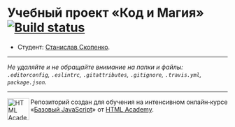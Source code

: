 # Учебный проект «Код и Магия» [![Build status][travis-image]][travis-url]

* Студент: [Станислав Скопенко](https://up.htmlacademy.ru/javascript/10/user/401391).

---

_Не удаляйте и не обращайте внимание на папки и файлы:_<br>
_`.editorconfig`, `.eslintrc`, `.gitattributes`, `.gitignore`, `.travis.yml`, `package.json`._

---

<a href="https://htmlacademy.ru/intensive/javascript"><img align="left" width="50" height="50" title="HTML Academy" src="https://up.htmlacademy.ru/static/img/intensive/javascript/logo-for-github.svg"></a>

Репозиторий создан для обучения на интенсивном онлайн‑курсе «[Базовый JavaScript](https://htmlacademy.ru/intensive/javascript)» от [HTML Academy](https://htmlacademy.ru).

[travis-image]: https://travis-ci.org/htmlacademy-javascript/401391-code-and-magick.svg?branch=master
[travis-url]: https://travis-ci.org/htmlacademy-javascript/401391-code-and-magick
